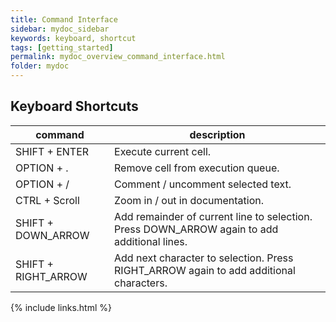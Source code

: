 ```yaml
---
title: Command Interface
sidebar: mydoc_sidebar
keywords: keyboard, shortcut
tags: [getting_started]
permalink: mydoc_overview_command_interface.html
folder: mydoc
---
```


## Keyboard Shortcuts

| command       | description                                                                                 |
|---------------|---------------------------------------------------------------------------------------------|
| SHIFT + ENTER | Execute current cell.                                                                       |  
| OPTION + .    | Remove cell from execution queue.                                                           |
| OPTION + /    | Comment / uncomment selected text.                                                          |
| CTRL + Scroll | Zoom in / out in documentation.                                                             |
|SHIFT + DOWN_ARROW | Add remainder of current line to selection. Press DOWN_ARROW again to add additional lines. |
|SHIFT + RIGHT_ARROW | Add next character to selection. Press RIGHT_ARROW again to add additional characters.      |



{% include links.html %}
